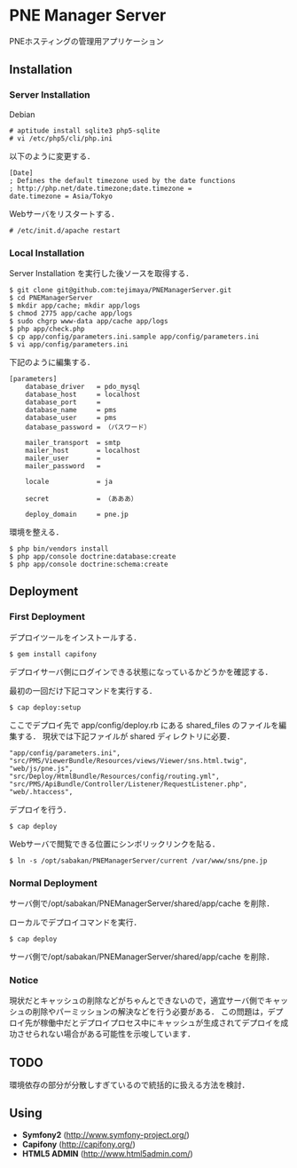 PNE Manager Server 
==================

PNEホスティングの管理用アプリケーション

Installation
------------

### Server Installation

Debian

    # aptitude install sqlite3 php5-sqlite
    # vi /etc/php5/cli/php.ini

以下のように変更する．

    [Date]
    ; Defines the default timezone used by the date functions
    ; http://php.net/date.timezone;date.timezone =
    date.timezone = Asia/Tokyo

Webサーバをリスタートする．

    # /etc/init.d/apache restart

### Local Installation

Server Installation を実行した後ソースを取得する．

    $ git clone git@github.com:tejimaya/PNEManagerServer.git
    $ cd PNEManagerServer
    $ mkdir app/cache; mkdir app/logs
    $ chmod 2775 app/cache app/logs
    $ sudo chgrp www-data app/cache app/logs
    $ php app/check.php
    $ cp app/config/parameters.ini.sample app/config/parameters.ini
    $ vi app/config/parameters.ini

下記のように編集する．

    [parameters]
        database_driver   = pdo_mysql
        database_host     = localhost
        database_port     =
        database_name     = pms
        database_user     = pms
        database_password = （パスワード）
    
        mailer_transport  = smtp
        mailer_host       = localhost
        mailer_user       =
        mailer_password   =
    
        locale            = ja
    
        secret            = （あああ）

        deploy_domain     = pne.jp

環境を整える．

    $ php bin/vendors install
    $ php app/console doctrine:database:create
    $ php app/console doctrine:schema:create


Deployment
----------

### First Deployment

デプロイツールをインストールする．

    $ gem install capifony

デプロイサーバ側にログインできる状態になっているかどうかを確認する．

最初の一回だけ下記コマンドを実行する．

    $ cap deploy:setup

ここでデプロイ先で app/config/deploy.rb にある shared_files のファイルを編集する．
現状では下記ファイルが shared ディレクトリに必要．

    "app/config/parameters.ini",
    "src/PMS/ViewerBundle/Resources/views/Viewer/sns.html.twig",
    "web/js/pne.js",
    "src/Deploy/HtmlBundle/Resources/config/routing.yml",
    "src/PMS/ApiBundle/Controller/Listener/RequestListener.php",
    "web/.htaccess",

デプロイを行う．

    $ cap deploy

Webサーバで閲覧できる位置にシンボリックリンクを貼る．

    $ ln -s /opt/sabakan/PNEManagerServer/current /var/www/sns/pne.jp

### Normal Deployment

サーバ側で/opt/sabakan/PNEManagerServer/shared/app/cache を削除．

ローカルでデプロイコマンドを実行．

    $ cap deploy
 
サーバ側で/opt/sabakan/PNEManagerServer/shared/app/cache を削除．


### Notice

現状だとキャッシュの削除などがちゃんとできないので，適宜サーバ側でキャッシュの削除やパーミッションの解決などを行う必要がある．
この問題は，デプロイ先が稼働中だとデプロイプロセス中にキャッシュが生成されてデプロイを成功させられない場合がある可能性を示唆しています．


TODO
----

環境依存の部分が分散しすぎているので統括的に扱える方法を検討．

Using
-----

* **Symfony2** (http://www.symfony-project.org/)
* **Capifony** (http://capifony.org/) 
* **HTML5 ADMIN** (http://www.html5admin.com/)
